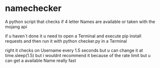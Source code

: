 # namechecker
A python script that checks if 4 letter Names are available or taken with the mojang api

if u haven´t done it u need to open a Terminal and execute
pip install requests and then run it with 
python checker.py in a Terminal

right it checks on Username every 1.5 seconds but u can change it at
 time.sleep(1.5) but i wouldnt recommend it because of the rate limit but u can get a available Name
 really fast

